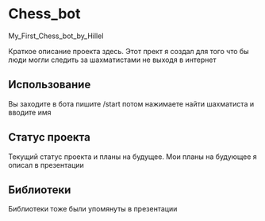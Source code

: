 # Chess_bot
 My_First_Chess_bot_by_Hillel

Краткое описание проекта здесь.
Этот прект я создал для того что бы люди могли следить за шахматистами не выходя в интернет

## Использование

Вы заходите в бота пишите /start потом нажимаете найти шахматиста и вводите имя

## Статус проекта

Текущий статус проекта и планы на будущее.
Мои планы на будующее я описал в презентации

## Библиотеки

Библиотеки тоже были упомянуты в презентации
